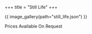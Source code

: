 +++
title = "Still Life"
+++

{{ image_gallery(path="still_life.json") }}

<div class="central-body-text">

Prices Available On Request

</div>
